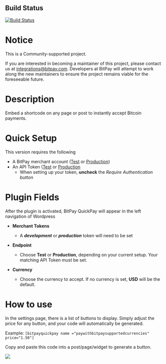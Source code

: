 ## Build Status

[![Build Status](https://travis-ci.org/bitpay/bitpay-quickpay.svg?branch=master)](https://travis-ci.org/bitpay/bitpay-quickpay)

# Notice

This is a Community-supported project.

If you are interested in becoming a maintainer of this project, please contact us at integrations@bitpay.com. Developers at BitPay will attempt to work along the new maintainers to ensure the project remains viable for the foreseeable future.

# Description

Embed a shortcode on any page or post to instantly accept Bitcoin payments.

# Quick Setup

This version requires the following

* A BitPay merchant account ([Test](http://test.bitpay.com) or [Production](http://www.bitpay.com))
* An API Token ([Test](https://test.bitpay.com/dashboard/merchant/api-tokens) or [Production](https://bitpay.com/dashboard/merchant/api-tokens)
	* When setting up your token, **uncheck** the *Require Authentication button*


# Plugin Fields

After the plugin is activated, BitPay QuickPay will appear in the left navigation of Wordpress


* **Merchant Tokens**
	* A ***development*** or ***production*** token will need to be set
* **Endpoint**
	* Choose **Test** or **Production**, depending on your current setup.  Your matching API Token must be set.

* **Currency**
	* Choose the currency to accept.  If no currency is set, **USD** will be the default. 
	
# How to use

In the settings page, there is a list of buttons to display.  Simply adjust the price for any button, and your code will automatically be generated.

Example: `[bitpayquickpay name ="paywithbitpaysupportedcurrencies" price="1.50"]`

Copy and paste this code into a post/page/widget to generate a button.



![](https://bitpay.com/cdn/en_US/bp-btn-pay-currencies.svg)